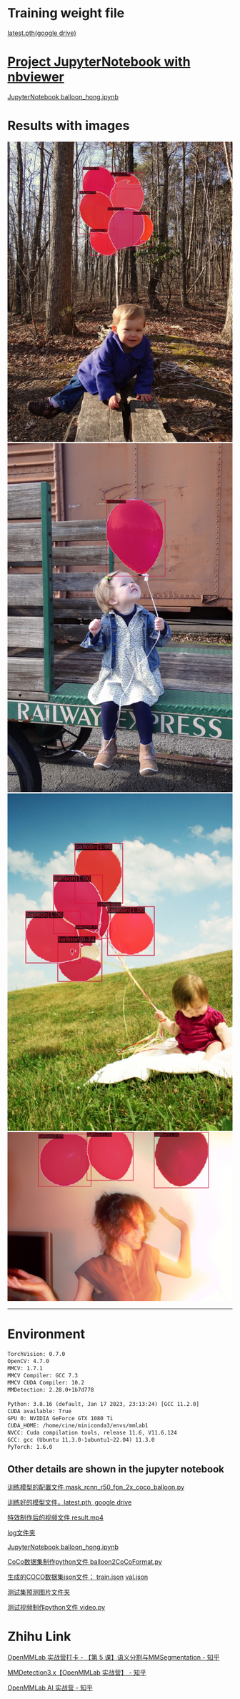 # Training weight file
[latest.pth(google drive)](https://drive.google.com/file/d/13oa80uTYgj0RfjkEqqBkr9iPE-_H8kDe/view?usp=sharing)

# [Project JupyterNotebook with nbviewer](https://nbviewer.org/github/chg0901/openmmlab-hong/blob/main/2.Basic/balloon_hong.ipynb)
[JupyterNotebook balloon_hong.ipynb](https://github.com/chg0901/openmmlab-hong/blob/main/2.Basic/balloon_hong.ipynb)

# Results with images
![picture1](https://github.com/chg0901/openmmlab-hong/blob/main/2.Basic/work_dirs/mask_rcnn_r50_fpn_2x_coco_balloon/show/16335852991_f55de7958d_k.jpg)
![picture2](https://github.com/chg0901/openmmlab-hong/blob/main/2.Basic/work_dirs/mask_rcnn_r50_fpn_2x_coco_balloon/show/24631331976_defa3bb61f_k.jpg)
![picture3](https://github.com/chg0901/openmmlab-hong/blob/main/2.Basic/work_dirs/mask_rcnn_r50_fpn_2x_coco_balloon/show/3825919971_93fb1ec581_b.jpg)
![picture4](https://github.com/chg0901/openmmlab-hong/blob/main/2.Basic/work_dirs/mask_rcnn_r50_fpn_2x_coco_balloon/show/410488422_5f8991f26e_b.jpg)


------------------------------------------
# Environment
```
TorchVision: 0.7.0
OpenCV: 4.7.0
MMCV: 1.7.1
MMCV Compiler: GCC 7.3
MMCV CUDA Compiler: 10.2
MMDetection: 2.28.0+1b7d778

Python: 3.8.16 (default, Jan 17 2023, 23:13:24) [GCC 11.2.0]
CUDA available: True
GPU 0: NVIDIA GeForce GTX 1080 Ti
CUDA_HOME: /home/cine/miniconda3/envs/mmlab1
NVCC: Cuda compilation tools, release 11.6, V11.6.124
GCC: gcc (Ubuntu 11.3.0-1ubuntu1~22.04) 11.3.0
PyTorch: 1.6.0
```


## Other details are shown in the jupyter notebook

[训练模型的配置文件 mask_rcnn_r50_fpn_2x_coco_balloon.py ](https://github.com/chg0901/openmmlab-hong/blob/main/2.Basic/mask_rcnn_r50_fpn_2x_coco_balloon.py)

[训练好的模型文件，latest.pth, google drive](https://drive.google.com/file/d/13oa80uTYgj0RfjkEqqBkr9iPE-_H8kDe/view?usp=sharing)

[特效制作后的视频文件  result.mp4](https://github.com/chg0901/openmmlab-hong/blob/main/2.Basic/result.mp4)

[log文件夹](https://github.com/chg0901/openmmlab-hong/tree/main/2.Basic/work_dirs/mask_rcnn_r50_fpn_2x_coco_balloon)

[JupyterNotebook balloon_hong.ipynb](https://github.com/chg0901/openmmlab-hong/blob/main/2.Basic/balloon_hong.ipynb)

[CoCo数据集制作python文件 balloon2CoCoFormat.py](https://github.com/chg0901/openmmlab-hong/blob/main/2.Basic/balloon2CoCoFormat.py)

[生成的COCO数据集json文件： train.json](https://github.com/chg0901/openmmlab-hong/blob/main/2.Basic/train.json)   [val.json](https://github.com/chg0901/openmmlab-hong/blob/main/2.Basic/val.json)

[测试集预测图片文件夹](https://github.com/chg0901/openmmlab-hong/tree/main/2.Basic/work_dirs/mask_rcnn_r50_fpn_2x_coco_balloon/show)

[测试视频制作python文件 video.py](https://github.com/chg0901/openmmlab-hong/blob/main/2.Basic/video.py)


# Zhihu Link


[OpenMMLab 实战营打卡 - 【第 5 课】语义分割与MMSegmentation - 知乎](https://zhuanlan.zhihu.com/p/604931171?)

[MMDetection3.x【OpenMMLab 实战营】 - 知乎](https://zhuanlan.zhihu.com/p/604488260?)

[OpenMMLab AI 实战营 - 知乎](https://www.zhihu.com/column/c_1605019904180232192)



